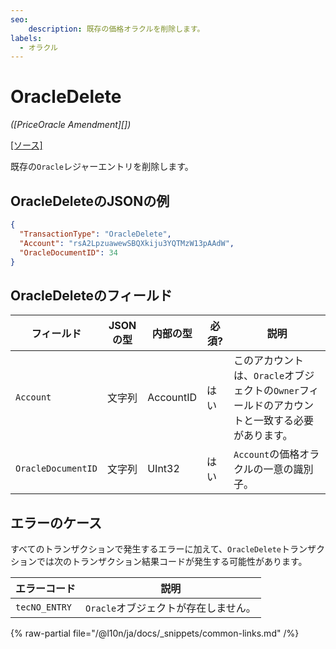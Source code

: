 ```yaml
---
seo:
    description: 既存の価格オラクルを削除します。
labels:
  - オラクル
---
```

# OracleDelete
_([PriceOracle Amendment][])_

[[ソース]](https://github.com/XRPLF/rippled/blob/master/src/xrpld/app/tx/detail/DeleteOracle.cpp "ソース")

既存の`Oracle`レジャーエントリを削除します。


## OracleDeleteのJSONの例

```json
{
  "TransactionType": "OracleDelete",
  "Account": "rsA2LpzuawewSBQXkiju3YQTMzW13pAAdW",
  "OracleDocumentID": 34
}
```


## OracleDeleteのフィールド

| フィールド         | JSONの型  | 内部の型      | 必須?     | 説明 |
|--------------------|-----------|---------------|-----------|-------------|
| `Account`          | 文字列    | AccountID     | はい      | このアカウントは、`Oracle`オブジェクトの`Owner`フィールドのアカウントと一致する必要があります。 |
| `OracleDocumentID` | 文字列    | UInt32        | はい      | `Account`の価格オラクルの一意の識別子。 |


## エラーのケース

すべてのトランザクションで発生するエラーに加えて、`OracleDelete`トランザクションでは次のトランザクション結果コードが発生する可能性があります。

| エラーコード  | 説明        |
|---------------|-------------|
| `tecNO_ENTRY` | `Oracle`オブジェクトが存在しません。 |

{% raw-partial file="/@l10n/ja/docs/_snippets/common-links.md" /%}
